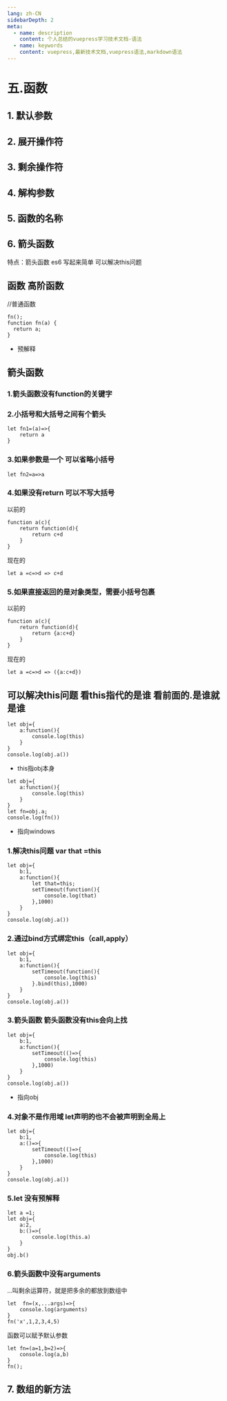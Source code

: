 ```yaml
---
lang: zh-CN
sidebarDepth: 2
meta:
  - name: description
    content: 个人总结的vuepress学习技术文档-语法
  - name: keywords
    content: vuepress,最新技术文档,vuepress语法,markdown语法
---
```


# 五.函数
## 1. 默认参数
## 2. 展开操作符
## 3. 剩余操作符
## 4. 解构参数
## 5. 函数的名称
## 6. 箭头函数
特点：箭头函数 es6 写起来简单 可以解决this问题
## 函数 高阶函数

//普通函数
```
fn();
function fn(a) {
  return a;
}
```

- 预解释
## 箭头函数
### 1.箭头函数没有function的关键字

### 2.小括号和大括号之间有个箭头
```
let fn1=(a)=>{
    return a
}
```
### 3.如果参数是一个 可以省略小括号
```
let fn2=a=>a
```
### 4.如果没有return 可以不写大括号
以前的
```
function a(c){
    return function(d){
        return c+d
    }
}
```
现在的
```
let a =c=>d => c+d
```
### 5.如果直接返回的是对象类型，需要小括号包裹
以前的
```
function a(c){
    return function(d){
        return {a:c+d}
    }
}
```
现在的
```
let a =c=>d => ({a:c+d})
```
## 可以解决this问题 看this指代的是谁 看前面的.是谁就是谁
```
let obj={
    a:function(){
        console.log(this)
    }
}
console.log(obj.a())
```
- this指obj本身
```
let obj={
    a:function(){
        console.log(this)
    }
}
let fn=obj.a;
console.log(fn())
```
- 指向windows
### 1.解决this问题 var that =this
```
let obj={
    b:1,
    a:function(){
        let that=this;
        setTimeout(function(){
            console.log(that)
        },1000)
    }
}
console.log(obj.a())
```
### 2.通过bind方式绑定this（call,apply）
```
let obj={
    b:1,
    a:function(){
        setTimeout(function(){
            console.log(this)
        }.bind(this),1000)
    }
}
console.log(obj.a())
```
### 3.箭头函数 箭头函数没有this会向上找
```
let obj={
    b:1,
    a:function(){
        setTimeout(()=>{
            console.log(this)
        },1000)
    }
}
console.log(obj.a())
```
- 指向obj
### 4.对象不是作用域 let声明的也不会被声明到全局上
```
let obj={
    b:1,
    a:()=>{
        setTimeout(()=>{
            console.log(this)
        },1000)
    }
}
console.log(obj.a())
```
### 5.let 没有预解释
```
let a =1;
let obj={
    a:2,
    b:()=>{
        console.log(this.a)
    }
}
obj.b()
```

### 6.箭头函数中没有arguments
...叫剩余运算符，就是把多余的都放到数组中
```
let  fn=(x,...args)=>{
    console.log(arguments)
}
fn('x',1,2,3,4,5)
```

函数可以赋予默认参数
```
let fn=(a=1,b=2)=>{
    console.log(a,b)
}
fn();
```
## 7. 数组的新方法